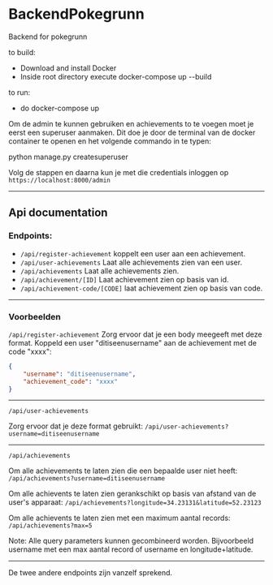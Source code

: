 # BackendPokegrunn
Backend for pokegrunn

to build:
- Download and install Docker
- Inside root directory execute docker-compose up --build

to run:
- do docker-compose up

Om de admin te kunnen gebruiken en achievements to te voegen moet je eerst een superuser aanmaken. Dit doe je door de terminal van de docker container te openen en het volgende commando in te typen:

python manage.py createsuperuser

Volg de stappen en daarna kun je met die credentials inloggen op `https://localhost:8000/admin`

-----

## Api documentation

### Endpoints:

- `/api/register-achievement` koppelt een user aan een achievement.
- `/api/user-achievements` Laat alle achievements zien van een user.
- `/api/achievements` Laat alle achievements zien.
- `/api/achievement/[ID]` Laat achievement zien op basis van id.
- `/api/achievement-code/[CODE]` laat achievement zien op basis van code.

-----

### Voorbeelden
`/api/register-achievement`
Zorg ervoor dat je een body meegeeft met deze format. Koppeld een user "ditiseenusername" aan de achievement met de code "xxxx":
```json
{
    "username": "ditiseenusername",
    "achievement_code": "xxxx"
}
```

-----

`/api/user-achievements`

Zorg ervoor dat je deze format gebruikt:
`/api/user-achievements?username=ditiseenusername`

-----

`/api/achievements`

Om alle achievements te laten zien die een bepaalde user niet heeft:
`/api/achievements?username=ditiseenusername`

Om alle achievents te laten zien gerankschikt op basis van afstand van de user's apparaat:
`/api/achievements?longitude=34.23131&latitude=52.23123`

Om alle achievents te laten zien met een maximum aantal records:
`/api/achievements?max=5`

Note: Alle query parameters kunnen gecombineerd worden. Bijvoorbeeld username met een max aantal record of username en longitude+latitude.

-----

De twee andere endpoints zijn vanzelf sprekend.